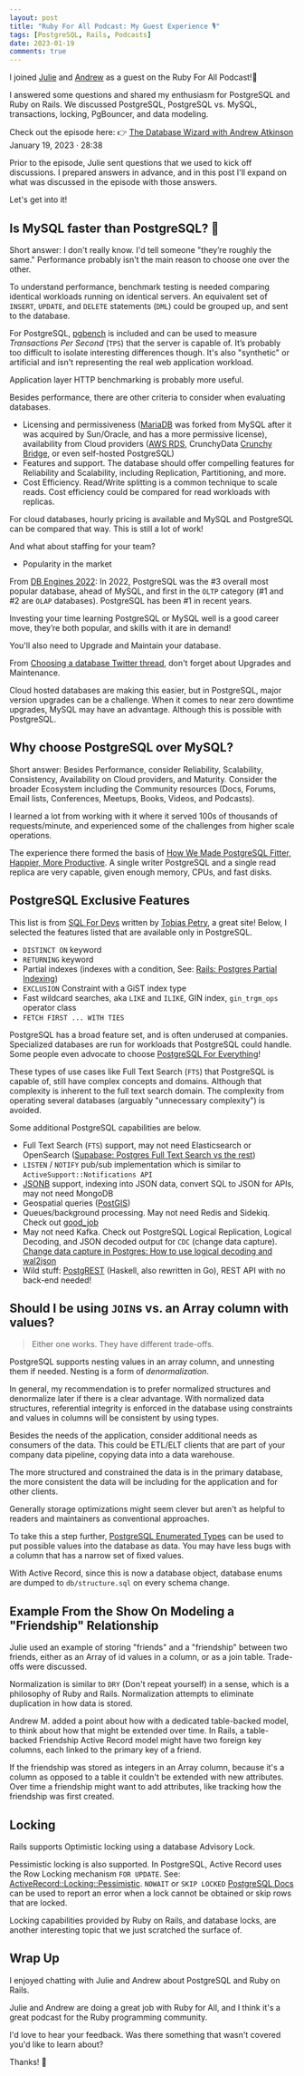 ```yaml
---
layout: post
title: "Ruby For All Podcast: My Guest Experience 🎙️"
tags: [PostgreSQL, Rails, Podcasts]
date: 2023-01-19
comments: true
---
```


I joined [Julie](https://www.rubyforall.com/people/julie-j) and [Andrew](https://www.rubyforall.com/people/andrew-mason) as a guest on the Ruby For All Podcast!💎

I answered some questions and shared my enthusiasm for PostgreSQL and Ruby on Rails. We discussed PostgreSQL, PostgreSQL vs. MySQL, transactions, locking, PgBouncer, and data modeling.

Check out the episode here: 👉 [The Database Wizard with Andrew Atkinson](https://www.rubyforall.com/episodes/the-database-wizard-with-andrew-atkinson) January 19, 2023 · 28:38

Prior to the episode, Julie sent questions that we used to kick off discussions. I prepared answers in advance, and in this post I'll expand on what was discussed in the episode with those answers.

Let's get into it!

## Is MySQL faster than PostgreSQL? 🐘
Short answer: I don't really know. I'd tell someone "they’re roughly the same." Performance probably isn't the main reason to choose one over the other.

To understand performance, benchmark testing is needed comparing identical workloads running on identical servers. An equivalent set of `INSERT`, `UPDATE`, and `DELETE` statements (`DML`) could be grouped up, and sent to the database.

For PostgreSQL, [pgbench](https://www.postgresql.org/docs/current/pgbench.html) is included and can be used to measure *Transactions Per Second* (`TPS`) that the server is capable of. It’s probably too difficult to isolate interesting differences though. It's also "synthetic" or artificial and isn't representing the real web application workload.

Application layer HTTP benchmarking is probably more useful.

Besides performance, there are other criteria to consider when evaluating databases.

- Licensing and permissiveness ([MariaDB](https://mariadb.org) was forked from MySQL after it was acquired by Sun/Oracle, and has a more permissive license), availability from Cloud providers ([AWS RDS](https://aws.amazon.com/rds/), CrunchyData [Crunchy Bridge](https://www.crunchydata.com/products/crunchy-bridge), or even self-hosted PostgreSQL)
- Features and support. The database should offer compelling features for Reliability and Scalability, including Replication, Partitioning, and more.
- Cost Efficiency. Read/Write splitting is a common technique to scale reads. Cost efficiency could be compared for read workloads with replicas.

For cloud databases, hourly pricing is available and MySQL and PostgreSQL can be compared that way. This is still a lot of work!

And what about staffing for your team?

- Popularity in the market

From [DB Engines 2022](https://db-engines.com/en/): In 2022, PostgreSQL was the #3 overall most popular database, ahead of MySQL, and first in the `OLTP` category (#1 and #2 are `OLAP` databases). PostgreSQL has been #1 in recent years. 

Investing your time learning PostgreSQL or MySQL well is a good career move, they’re both popular, and skills with it are in demand!

You'll also need to Upgrade and Maintain your database.

From [Choosing a database Twitter thread](https://twitter.com/DBPadawan/status/1609799158331998210), don't forget about Upgrades and Maintenance.

Cloud hosted databases are making this easier, but in PostgreSQL, major version upgrades can be a challenge. When it comes to near zero downtime upgrades, MySQL may have an advantage. Although this is possible with PostgreSQL.

## Why choose PostgreSQL over MySQL?
Short answer: Besides Performance, consider Reliability, Scalability, Consistency, Availability on Cloud providers, and Maturity. Consider the broader Ecosystem including the Community resources (Docs, Forums, Email lists, Conferences, Meetups, Books, Videos, and Podcasts).

I learned a lot from working with it where it served 100s of thousands of requests/minute, and experienced some of the challenges from higher scale operations.

The experience there formed the basis of [How We Made PostgreSQL Fitter, Happier, More Productive](https://speakerdeck.com/andyatkinson/how-we-made-postgresql-fitter-happier-more-productive). A single writer PostgreSQL and a single read replica are very capable, given enough memory, CPUs, and fast disks.

## PostgreSQL Exclusive Features
This list is from [SQL For Devs](https://sqlfordevs.com) written by [Tobias Petry](https://twitter.com/tobias_petry), a great site! Below, I selected the features listed that are available only in PostgreSQL.

- `DISTINCT ON` keyword
- `RETURNING` keyword
- Partial indexes (indexes with a condition, See: [Rails: Postgres Partial Indexing](https://www.johnnunemaker.com/rails-postgres-partial-indexing/))
- `EXCLUSION` Constraint with a GiST index type
- Fast wildcard searches, aka `LIKE` and `ILIKE`, GIN index, `gin_trgm_ops` operator class
- `FETCH FIRST ... WITH TIES`

PostgreSQL has a broad feature set, and is often underused at companies. Specialized databases are run for workloads that PostgreSQL could handle. Some people even advocate to choose [PostgreSQL For Everything](https://www.amazingcto.com/postgres-for-everything)!

These types of use cases like Full Text Search (`FTS`) that PostgreSQL is capable of, still have complex concepts and domains. Although that complexity is inherent to the full text search domain. The complexity from operating several databases (arguably "unnecessary complexity") is avoided.

Some additional PostgreSQL capabilities are below.

- Full Text Search (`FTS`) support, may not need Elasticsearch or OpenSearch ([Supabase: Postgres Full Text Search vs the rest](https://supabase.com/blog/postgres-full-text-search-vs-the-rest))
- `LISTEN` / `NOTIFY` pub/sub implementation which is similar to `ActiveSupport::Notifications API`
- [JSONB](https://www.postgresql.org/docs/current/datatype-json.html) support, indexing into JSON data, convert SQL to JSON for APIs, may not need MongoDB
- Geospatial queries ([PostGIS](https://postgis.net))
- Queues/background processing. May not need Redis and Sidekiq. Check out [good_job](https://github.com/bensheldon/good_job)
- May not need Kafka. Check out PostgreSQL Logical Replication, Logical Decoding, and JSON decoded output for `CDC` (change data capture). [Change data capture in Postgres: How to use logical decoding and wal2json](https://techcommunity.microsoft.com/t5/azure-database-for-postgresql/change-data-capture-in-postgres-how-to-use-logical-decoding-and/ba-p/1396421)
- Wild stuff: [PostgREST](https://postgrest.org/en/stable/) (Haskell, also rewritten in Go), REST API with no back-end needed!


## Should I be using `JOIN`s vs. an Array column with values?
> Either one works. They have different trade-offs.

PostgreSQL supports nesting values in an array column, and unnesting them if needed. Nesting is a form of *denormalization*.

In general, my recommendation is to prefer normalized structures and denormalize later if there is a clear advantage. With normalized data structures, referential integrity is enforced in the database using constraints and values in columns will be consistent by using types.

Besides the needs of the application, consider additional needs as consumers of the data. This could be ETL/ELT clients that are part of your company data pipeline, copying data into a data warehouse.

The more structured and constrained the data is in the primary database, the more consistent the data will be including for the application and for other clients.

Generally storage optimizations might seem clever but aren't as helpful to readers and maintainers as conventional approaches.

To take this a step further, [PostgreSQL Enumerated Types](https://www.postgresql.org/docs/current/datatype-enum.html) can be used to put possible values into the database as data. You may have less bugs with a column that has a narrow set of fixed values.

With Active Record, since this is now a database object, database enums are dumped to `db/structure.sql` on every schema change.


## Example From the Show On Modeling a "Friendship" Relationship
Julie used an example of storing "friends" and a "friendship" between two friends, either as an Array of id values in a column, or as a join table. Trade-offs were discussed.

Normalization is similar to `DRY` (Don't repeat yourself) in a sense, which is a philosophy of Ruby and Rails. Normalization attempts to eliminate duplication in how data is stored.

Andrew M. added a point about how with a dedicated table-backed model, to think about how that might be extended over time. In Rails, a table-backed Friendship Active Record model might have two foreign key columns, each linked to the primary key of a friend.

If the friendship was stored as integers in an Array column, because it's a column as opposed to a table it couldn't be extended with new attributes. Over time a friendship might want to add attributes, like tracking how the friendship was first created.


## Locking
Rails supports Optimistic locking using a database Advisory Lock.

Pessimistic locking is also supported. In PostgreSQL, Active Record uses the Row Locking mechanism `FOR UPDATE`. See: [ActiveRecord::Locking::Pessimistic](https://api.rubyonrails.org/classes/ActiveRecord/Locking/Pessimistic.html). `NOWAIT` or `SKIP LOCKED` [PostgreSQL Docs](https://www.postgresql.org/docs/current/sql-select.html) can be used to report an error when a lock cannot be obtained or skip rows that are locked.

Locking capabilities provided by Ruby on Rails, and database locks, are another interesting topic that we just scratched the surface of.


## Wrap Up
I enjoyed chatting with Julie and Andrew about PostgreSQL and Ruby on Rails.

Julie and Andrew are doing a great job with Ruby for All, and I think it's a great podcast for the Ruby programming community.

I'd love to hear your feedback. Was there something that wasn't covered you'd like to learn about?

Thanks! 👋

